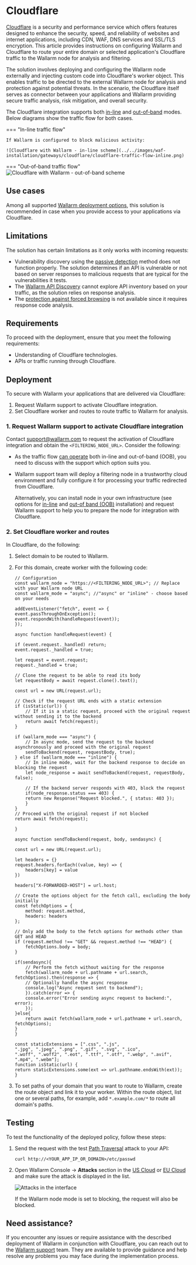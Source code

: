 [ptrav-attack-docs]:                ../../attacks-vulns-list.md#path-traversal
[attacks-in-ui-image]:              ../../images/admin-guides/test-attacks-quickstart.png

# Cloudflare

[Cloudflare](https://www.cloudflare.com/) is a security and performance service which offers features designed to enhance the security, speed, and reliability of websites and internet applications, including CDN, WAF, DNS services and SSL/TLS encryption. This article provides instructions on configuring Wallarm and Cloudflare to route your entire domain or selected application's Cloudflare traffic to the Wallarm node for analysis and filtering.

The solution involves deploying and configuring the Wallarm node externally and injecting custom code into Cloudflare's worker object. This enables traffic to be directed to the external Wallarm node for analysis and protection against potential threats. In the scenario, the Cloudflare itself serves as connector between your applications and Wallarm providing secure traffic analysis, risk mitigation, and overall security.

<a name="cloudflare-modes"></a> The Cloudflare integration supports both [in-line](../inline/overview.md) and [out-of-band](../oob/overview.md) modes. Below diagrams show the traffic flow for both cases.

=== "In-line traffic flow"

    If Wallarm is configured to block malicious activity:

    ![Cloudflare with Wallarm - in-line scheme](../../images/waf-installation/gateways/cloudflare/cloudflare-traffic-flow-inline.png)
=== "Out-of-band traffic flow"
    ![Cloudflare with Wallarm - out-of-band scheme](../../images/waf-installation/gateways/cloudflare/cloudflare-traffic-flow-oob.png)

## Use cases

Among all supported [Wallarm deployment options](../supported-deployment-options.md), this solution is recommended in case when you provide access to your applications via Cloudflare.

## Limitations

The solution has certain limitations as it only works with incoming requests:

* Vulnerability discovery using the [passive detection](../../about-wallarm/detecting-vulnerabilities.md#passive-detection) method does not function properly. The solution determines if an API is vulnerable or not based on server responses to malicious requests that are typical for the vulnerabilities it tests.
* The [Wallarm API Discovery](../../api-discovery/overview.md) cannot explore API inventory based on your traffic, as the solution relies on response analysis.
* The [protection against forced browsing](../../admin-en/configuration-guides/protecting-against-bruteforce.md) is not available since it requires response code analysis.

## Requirements

To proceed with the deployment, ensure that you meet the following requirements:

* Understanding of Cloudflare technologies.
* APIs or traffic running through Cloudflare.

## Deployment

To secure with Wallarm your applications that are delivered via Cloudflare:

1. Request Wallarm support to activate Cloudflare integration.
1. Set Cloudflare worker and routes to route traffic to Wallarm for analysis.

### 1. Request Wallarm support to activate Cloudflare integration

Contact [support@wallarm.com](mailto:support@wallarm.com) to request the activation of Cloudflare integration and obtain the `<FILTERING_NODE_URL>`. Consider the following:

* As the traffic flow [can operate](#cloudflare-modes) both in-line and out-of-band (OOB), you need to discuss with the support which option suits you.

* Wallarm support team will deploy a filtering node in a trustworthy cloud environment and fully configure it for processing your traffic redirected from Cloudflare.

    Alternatively, you can install node in your own infrastructure (see options for [in-line](../../installation/supported-deployment-options.md#in-line) and [out-of band (OOB)](../../installation/supported-deployment-options.md#out-of-band) installation) and request Wallarm support to help you to prepare the node for integration with Cloudflare.

### 2. Set Cloudflare worker and routes

In Cloudflare, do the following:

1. Select domain to be routed to Wallarm.
1. For this domain, create worker with the following code:

    ```
    // Configuration
    const wallarm_node = "https://<FILTERING_NODE_URL>"; // Replace with your Wallarm node URL
    const wallarm_mode = "async"; //"async" or "inline" - choose based on your needs

    addEventListener("fetch", event => {
    event.passThroughOnException();
    event.respondWith(handleRequest(event));
    });

    async function handleRequest(event) {

    if (event.request._handled) return;
    event.request._handled = true;
    
    let request = event.request;
    request._handled = true;

    // Clone the request to be able to read its body
    let requestBody = await request.clone().text();

    const url = new URL(request.url);

    // Check if the request URL ends with a static extension
    if (isStatic(url)) {
        // If it is a static request, proceed with the original request without sending it to the backend
        return await fetch(request);
    }

    if (wallarm_mode === "async") {
        // In async mode, send the request to the backend asynchronously and proceed with the original request
        sendToBackend(request, requestBody, true);
    } else if (wallarm_mode === "inline") {
        // In inline mode, wait for the backend response to decide on blocking the request
        let node_response = await sendToBackend(request, requestBody, false);
    
        // If the backend server responds with 403, block the request
        if(node_response.status === 403) {
        return new Response("Request blocked.", { status: 403 });
        }
    }
    // Proceed with the original request if not blocked
    return await fetch(request);
    
    }

    async function sendToBackend(request, body, sendasync) {

    const url = new URL(request.url);

    let headers = {}
    request.headers.forEach((value, key) => {
        headers[key] = value
    })

    headers["X-FORWARDED-HOST"] = url.host;

    // Create the options object for the fetch call, excluding the body initially
    const fetchOptions = {
        method: request.method,
        headers: headers
    };
    
    // Only add the body to the fetch options for methods other than GET and HEAD
    if (request.method !== "GET" && request.method !== "HEAD") {
        fetchOptions.body = body;
    }

    if(sendasync){
        // Perform the fetch without waiting for the response
        fetch(wallarm_node + url.pathname + url.search, fetchOptions).then(response => {
        // Optionally handle the async response
        console.log("Async request sent to backend");
        }).catch(error => {
        console.error("Error sending async request to backend:", error);
        });
    }else{
        return await fetch(wallarm_node + url.pathname + url.search, fetchOptions);
    }
    }

    const staticExtensions = [".css", ".js",
    ".jpg", ".jpeg", ".png", ".gif", ".svg", ".ico",
    ".woff", ".woff2", ".eot", ".ttf", ".otf", ".webp", ".avif", ".mp4", ".webm"];
    function isStatic(url) {
    return staticExtensions.some(ext => url.pathname.endsWith(ext));
    }
    ```

1. To set paths of your domain that you want to route to Wallarm, create the route object and link it to your worker. Within the route object, list one or several paths, for example, add `*.example.com/*` to route all domain's paths.

## Testing

To test the functionality of the deployed policy, follow these steps:

1. Send the request with the test [Path Traversal][ptrav-attack-docs] attack to your API:

    ```
    curl http://<YOUR_APP_IP_OR_DOMAIN>/etc/passwd
    ```
1. Open Wallarm Console → **Attacks** section in the [US Cloud](https://us1.my.wallarm.com/attacks) or [EU Cloud](https://my.wallarm.com/attacks) and make sure the attack is displayed in the list.
    
    ![Attacks in the interface][attacks-in-ui-image]

    If the Wallarm node mode is set to blocking, the request will also be blocked.

## Need assistance?

If you encounter any issues or require assistance with the described deployment of Wallarm in conjunction with Cloudflare, you can reach out to the [Wallarm support](mailto:support@wallarm.com) team. They are available to provide guidance and help resolve any problems you may face during the implementation process.
